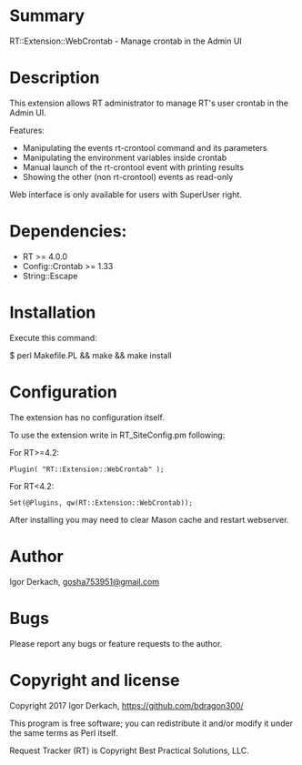 # Summary

RT::Extension::WebCrontab - Manage crontab in the Admin UI

# Description

This extension allows RT administrator to manage RT's user crontab in the Admin UI.

Features:

* Manipulating the events rt-crontool command and its parameters
* Manipulating the environment variables inside crontab
* Manual launch of the rt-crontool event with printing results
* Showing the other (non rt-crontool) events as read-only

Web interface is only available for users with SuperUser right.

# Dependencies:

* RT >= 4.0.0
* Config::Crontab >= 1.33
* String::Escape

# Installation

Execute this command:

$ perl Makefile.PL && make && make install

# Configuration

The extension has no configuration itself.

To use the extension write in RT_SiteConfig.pm following:

For RT>=4.2:

```
Plugin( "RT::Extension::WebCrontab" );
```

For RT<4.2:

```
Set(@Plugins, qw(RT::Extension::WebCrontab));
```

After installing you may need to clear Mason cache and restart webserver.

# Author

Igor Derkach, <gosha753951@gmail.com>


# Bugs

Please report any bugs or feature requests to the author.


# Copyright and license

Copyright 2017 Igor Derkach, <https://github.com/bdragon300/>

This program is free software; you can redistribute it and/or modify it under
the same terms as Perl itself.

Request Tracker (RT) is Copyright Best Practical Solutions, LLC.
